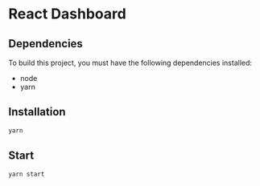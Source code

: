 # React Dashboard

## Dependencies

To build this project, you must have the following dependencies installed:

- node
- yarn

## Installation

```sh
yarn
```

## Start

```sh
yarn start
```